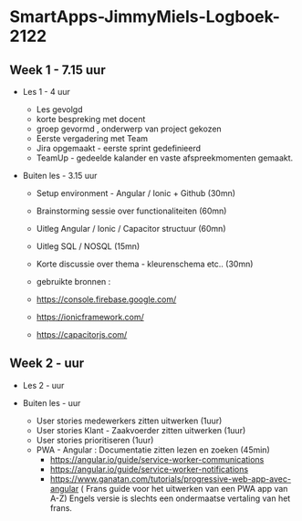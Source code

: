 # SmartApps-JimmyMiels-Logboek-2122

## Week 1 - 7.15 uur

* Les 1 - 4 uur
	* Les gevolgd 
	* korte bespreking met docent 
	* groep gevormd , onderwerp van project gekozen
    * Eerste vergadering met Team
    * Jira opgemaakt - eerste sprint gedefinieerd
    * TeamUp - gedeelde kalander en vaste afspreekmomenten gemaakt.


* Buiten les - 3.15 uur

    * Setup environment - Angular / Ionic + Github (30mn)
    * Brainstorming sessie over functionaliteiten (60mn)
    * Uitleg Angular / Ionic / Capacitor structuur (60mn)
    * Uitleg SQL / NOSQL (15mn)
    * Korte discussie over thema - kleurenschema etc.. (30mn)

    * gebruikte bronnen :
    * https://console.firebase.google.com/
    * https://ionicframework.com/
    * https://capacitorjs.com/

## Week 2 -   uur

* Les 2 - uur

* Buiten les -  uur

    * User stories medewerkers zitten uitwerken (1uur)
    * User stories Klant - Zaakvoerder zitten uitwerken (1uur)
    * User stories prioritiseren (1uur)
    * PWA - Angular : Documentatie zitten lezen en zoeken (45min)
        * https://angular.io/guide/service-worker-communications
        * https://angular.io/guide/service-worker-notifications
        * https://www.ganatan.com/tutorials/progressive-web-app-avec-angular ( Frans guide voor het uitwerken van een PWA app van A-Z)
        Engels versie is slechts een ondermaatse vertaling van het frans.


